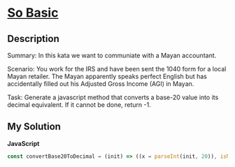 # [So Basic](https://www.codewars.com/kata/https://www.codewars.com/kata/563924c7fbc768197d000030)

## Description

Summary: In this kata we want to communiate with a Mayan accountant.

Scenario: You work for the IRS and have been sent the 1040 form for a local Mayan retailer. The Mayan apparently speaks perfect English but has accidentally filled out his Adjusted Gross Income (AGI) in Mayan.

Task: Generate a javascript method that converts a base-20 value into its decimal equivalent. If it cannot be done, return -1.

## My Solution

**JavaScript**

```js
const convertBase20ToDecimal = (init) => ((x = parseInt(init, 20)), isNaN(x) ? -1 : x);
```
